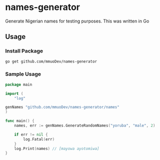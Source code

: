 # names-generator
Generate Nigerian names for testing purposes. This was written in Go
## Usage

### Install Package

```bash
go get github.com/mmuoDev/names-generator
```

### Sample Usage

```go
package main

import (
	"log"

genNames "github.com/mmuoDev/names-generator/names"
)

func main() {
	names, err := genNames.GenerateRandomNames("yoruba", "male", 2)

	if err != nil {
		log.Fatal(err)
	}
	log.Print(names) // [mayowa ayotomiwa]
}
```
